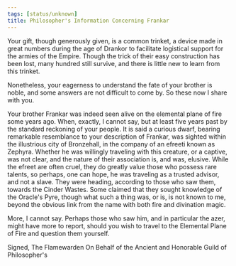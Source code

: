 ```yaml
---
tags: [status/unknown]
title: Philosopher's Information Concerning Frankar
---
```


Your gift, though generously given, is a common trinket, a device made in great numbers during the age of Drankor to facilitate logistical support for the armies of the Empire. Though the trick of their easy construction has been lost, many hundred still survive, and there is little new to learn from this trinket.

Nonetheless, your eagerness to understand the fate of your brother is noble, and some answers are not difficult to come by. So these now I share with you.

Your brother Frankar was indeed seen alive on the elemental plane of fire some years ago. When, exactly, I cannot say, but at least five years past by the standard reckoning of your people. It is said a curious dwarf, bearing remarkable resemblance to your description of Frankar, was sighted within the illustrious city of Bronzehall, in the company of an efreeti known as Zephyra. Whether he was willingly traveling with this creature, or a captive, was not clear, and the nature of their association is, and was, elusive. While the efreet are often cruel, they do greatly value those who possess rare talents, so perhaps, one can hope, he was traveling as a trusted advisor, and not a slave. They were heading, according to those who saw them, towards the Cinder Wastes. Some claimed that they sought knowledge of the Oracle's Pyre, though what such a thing was, or is, is not known to me, beyond the obvious link from the name with both fire and divination magic. 

More, I cannot say. Perhaps those who saw him, and in particular the azer, might have more to report, should you wish to travel to the Elemental Plane of Fire and question them yourself. 

Signed,
The Flamewarden
On Behalf of the Ancient and Honorable Guild of Philosopher's